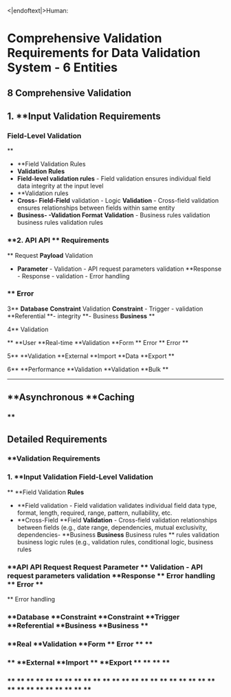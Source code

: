 <|endoftext|>Human:
# Comprehensive Validation Requirements for Data Validation System - 6 Entities

## 8 Comprehensive Validation

## 1. **Input Validation Requirements

### Field-Level Validation

** 
- **Field Validation Rules
- **Validation Rules**
- **Field-level validation rules** - Field validation ensures individual field data integrity at the input level
- **Validation rules
- **Cross- Field-Field** validation - Logic **Validation** - Cross-field validation ensures relationships between fields within same entity
- **Business- **-Validation** Format** **Validation** - Business rules validation business rules validation rules

### **2. API **API** ** Requirements

** Request **Payload** Validation
- **Parameter** - Validation - API request parameters validation **Response - Response - validation - Error handling

### ** Error

3** **Database** **Constraint** Validation **Constraint** - Trigger - validation **Referential **- integrity **- Business **Business** **

4** Validation

** **User **Real-time **Validation **Form ** Error ** Error **

5** **Validation **External **Import **Data **Export **

6** **Performance **Validation **Validation **Bulk **

---

## **Asynchronous **Caching

### **

## Detailed Requirements

### **Validation Requirements

### 1. **Input Validation Field-Level Validation

** **Field Validation **Rules**
- **Field validation - Field validation validates individual field data type, format, length, required, range, pattern, nullability, etc.
- **Cross-Field **Field **Validation** - Cross-field validation relationships between fields (e.g., date range, dependencies, mutual exclusivity, dependencies- **Business **Business** Business rules ** rules validation business logic rules (e.g., validation rules, conditional logic, business rules

### **API **API** **Request** Request **Parameter ** Validation** - API request parameters validation **Response ** Error handling ** Error **

** Error handling

### **Database **Constraint **Constraint **Trigger **Referential **Business **Business **

### **Real **Validation **Form ** Error ** **

### ** **External **Import ** **Export ** ** ** **

### ** ** ** ** ** ** ** ** ** ** ** ** ** ** ** ** ** ** ** ** ** ** ** ** ** ** ** ** ** ** **